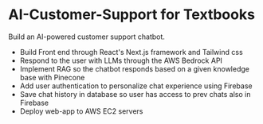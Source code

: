 # AI-Customer-Support for Textbooks
Build an AI-powered customer support chatbot.
- Build Front end through React's Next.js framework and Tailwind css
- Respond to the user with LLMs through the AWS Bedrock API
- Implement RAG so the chatbot responds based on a given knowledge base with Pinecone
- Add user authentication to personalize chat experience using Firebase
- Save chat history in database so user has access to prev chats also in Firebase
- Deploy web-app to AWS EC2 servers
